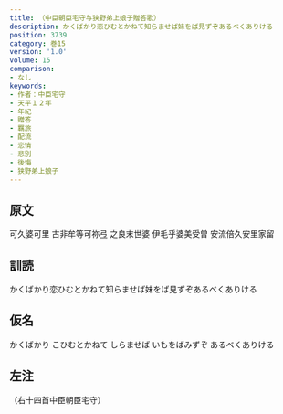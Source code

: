 ```yaml
---
title: （中臣朝臣宅守与狭野弟上娘子贈答歌）
description: かくばかり恋ひむとかねて知らませば妹をば見ずぞあるべくありける
position: 3739
category: 巻15
version: '1.0'
volume: 15
comparison:
- なし
keywords:
- 作者：中臣宅守
- 天平１２年
- 年紀
- 贈答
- 羈旅
- 配流
- 恋情
- 悲別
- 後悔
- 狭野弟上娘子
---
```


## 原文

可久婆可里 古非牟等可祢弖 之良末世婆 伊毛乎婆美受曽 安流倍久安里家留

## 訓読

かくばかり恋ひむとかねて知らませば妹をば見ずぞあるべくありける

## 仮名

かくばかり こひむとかねて しらませば いもをばみずぞ あるべくありける

## 左注

（右十四首中臣朝臣宅守）
